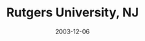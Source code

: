 ---
title: "Rutgers University, NJ"
project_id: 
date: 2003-12-06
conference_id: ""
presenters:
   - peter_bandettini
summary: "<p>Rutgers University, NJ</p>"
file: /assets/presentations/T146.ppt
filename: T146.ppt
layout: presentation
---